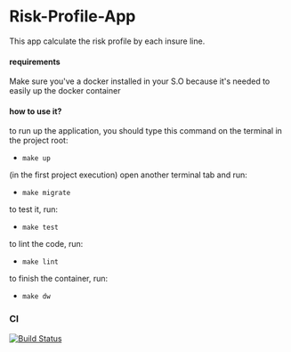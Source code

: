 # Risk-Profile-App

This app calculate the risk profile by each insure line.

#### requirements
Make sure you've a docker installed in your S.O because it's needed to easily up the docker container

#### how to use it?
to run up the application, you should type this command on the terminal in the project root:
- `make up` 

(in the first project execution) open another terminal tab and run:
- `make migrate`

to test it, run:
- `make test`

to lint the code, run:
- `make lint` 

to finish the container, run:
- `make dw`


### CI

[![Build Status](https://travis-ci.com/kaiocesar/risk-profile-app.svg?branch=master)](https://travis-ci.com/kaiocesar/risk-profile-app)
